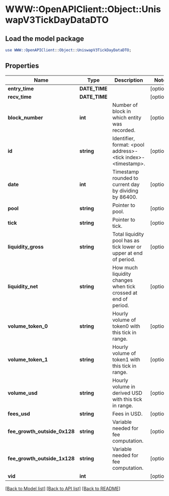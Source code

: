 # WWW::OpenAPIClient::Object::UniswapV3TickDayDataDTO

## Load the model package
```perl
use WWW::OpenAPIClient::Object::UniswapV3TickDayDataDTO;
```

## Properties
Name | Type | Description | Notes
------------ | ------------- | ------------- | -------------
**entry_time** | **DATE_TIME** |  | [optional] 
**recv_time** | **DATE_TIME** |  | [optional] 
**block_number** | **int** | Number of block in which entity was recorded. | [optional] 
**id** | **string** | Identifier, format: &lt;pool address&gt;-&lt;tick index&gt;-&lt;timestamp&gt;. | [optional] 
**date** | **int** | Timestamp rounded to current day by dividing by 86400. | [optional] 
**pool** | **string** | Pointer to pool. | [optional] 
**tick** | **string** | Pointer to tick. | [optional] 
**liquidity_gross** | **string** | Total liquidity pool has as tick lower or upper at end of period. | [optional] 
**liquidity_net** | **string** | How much liquidity changes when tick crossed at end of period. | [optional] 
**volume_token_0** | **string** | Hourly volume of token0 with this tick in range. | [optional] 
**volume_token_1** | **string** | Hourly volume of token1 with this tick in range. | [optional] 
**volume_usd** | **string** | Hourly volume in derived USD with this tick in range. | [optional] 
**fees_usd** | **string** | Fees in USD. | [optional] 
**fee_growth_outside_0x128** | **string** | Variable needed for fee computation. | [optional] 
**fee_growth_outside_1x128** | **string** | Variable needed for fee computation. | [optional] 
**vid** | **int** |  | [optional] 

[[Back to Model list]](../README.md#documentation-for-models) [[Back to API list]](../README.md#documentation-for-api-endpoints) [[Back to README]](../README.md)


